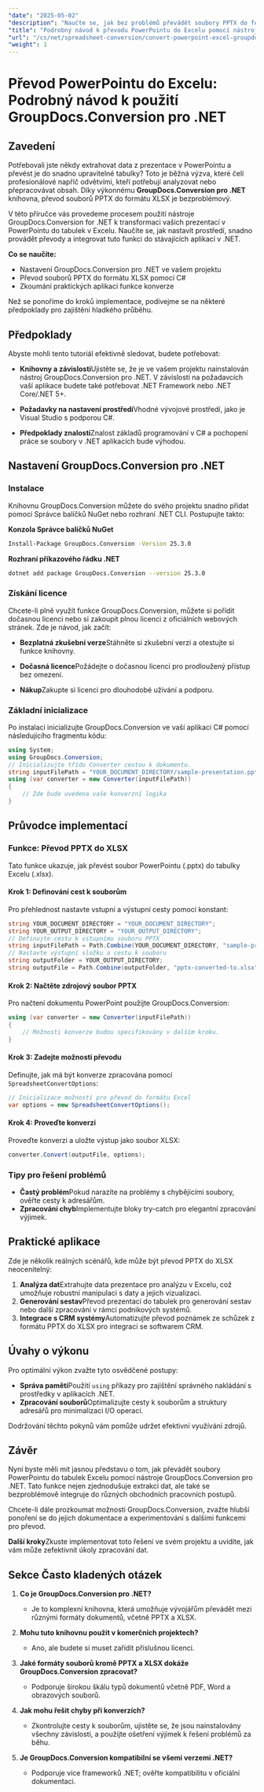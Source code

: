 ```yaml
---
"date": "2025-05-02"
"description": "Naučte se, jak bez problémů převádět soubory PPTX do formátu XLSX pomocí nástroje GroupDocs.Conversion pro .NET. Postupujte podle tohoto podrobného návodu a vylepšete si své úkoly zpracování dat."
"title": "Podrobný návod k převodu PowerPointu do Excelu pomocí nástroje GroupDocs.Conversion pro .NET"
"url": "/cs/net/spreadsheet-conversion/convert-powerpoint-excel-groupdocs-conversion-net/"
"weight": 1
---
```


# Převod PowerPointu do Excelu: Podrobný návod k použití GroupDocs.Conversion pro .NET

## Zavedení
Potřebovali jste někdy extrahovat data z prezentace v PowerPointu a převést je do snadno upravitelné tabulky? Toto je běžná výzva, které čelí profesionálové napříč odvětvími, kteří potřebují analyzovat nebo přepracovávat obsah. Díky výkonnému **GroupDocs.Conversion pro .NET** knihovna, převod souborů PPTX do formátu XLSX je bezproblémový.

V této příručce vás provedeme procesem použití nástroje GroupDocs.Conversion for .NET k transformaci vašich prezentací v PowerPointu do tabulek v Excelu. Naučíte se, jak nastavit prostředí, snadno provádět převody a integrovat tuto funkci do stávajících aplikací v .NET.

**Co se naučíte:**
- Nastavení GroupDocs.Conversion pro .NET ve vašem projektu
- Převod souborů PPTX do formátu XLSX pomocí C#
- Zkoumání praktických aplikací funkce konverze

Než se ponoříme do kroků implementace, podívejme se na některé předpoklady pro zajištění hladkého průběhu.

## Předpoklady
Abyste mohli tento tutoriál efektivně sledovat, budete potřebovat:

- **Knihovny a závislosti**Ujistěte se, že je ve vašem projektu nainstalován nástroj GroupDocs.Conversion pro .NET. V závislosti na požadavcích vaší aplikace budete také potřebovat .NET Framework nebo .NET Core/.NET 5+.
  
- **Požadavky na nastavení prostředí**Vhodné vývojové prostředí, jako je Visual Studio s podporou C#.

- **Předpoklady znalostí**Znalost základů programování v C# a pochopení práce se soubory v .NET aplikacích bude výhodou.

## Nastavení GroupDocs.Conversion pro .NET
### Instalace
Knihovnu GroupDocs.Conversion můžete do svého projektu snadno přidat pomocí Správce balíčků NuGet nebo rozhraní .NET CLI. Postupujte takto:

**Konzola Správce balíčků NuGet**
```bash
Install-Package GroupDocs.Conversion -Version 25.3.0
```

**Rozhraní příkazového řádku .NET**
```bash
dotnet add package GroupDocs.Conversion --version 25.3.0
```

### Získání licence
Chcete-li plně využít funkce GroupDocs.Conversion, můžete si pořídit dočasnou licenci nebo si zakoupit plnou licenci z oficiálních webových stránek. Zde je návod, jak začít:

- **Bezplatná zkušební verze**Stáhněte si zkušební verzi a otestujte si funkce knihovny.
  
- **Dočasná licence**Požádejte o dočasnou licenci pro prodloužený přístup bez omezení.

- **Nákup**Zakupte si licenci pro dlouhodobé užívání a podporu.

### Základní inicializace
Po instalaci inicializujte GroupDocs.Conversion ve vaší aplikaci C# pomocí následujícího fragmentu kódu:

```csharp
using System;
using GroupDocs.Conversion;
// Inicializujte třídu Converter cestou k dokumentu.
string inputFilePath = "YOUR_DOCUMENT_DIRECTORY/sample-presentation.pptx";
using (var converter = new Converter(inputFilePath))
{
    // Zde bude uvedena vaše konverzní logika
}
```

## Průvodce implementací
### Funkce: Převod PPTX do XLSX
Tato funkce ukazuje, jak převést soubor PowerPointu (.pptx) do tabulky Excelu (.xlsx).

#### Krok 1: Definování cest k souborům
Pro přehlednost nastavte vstupní a výstupní cesty pomocí konstant:

```csharp
string YOUR_DOCUMENT_DIRECTORY = "YOUR_DOCUMENT_DIRECTORY";
string YOUR_OUTPUT_DIRECTORY = "YOUR_OUTPUT_DIRECTORY";
// Definujte cestu k vstupnímu souboru PPTX
string inputFilePath = Path.Combine(YOUR_DOCUMENT_DIRECTORY, "sample-presentation.pptx");
// Nastavte výstupní složku a cestu k souboru
string outputFolder = YOUR_OUTPUT_DIRECTORY;
string outputFile = Path.Combine(outputFolder, "pptx-converted-to.xlsx");
```

#### Krok 2: Načtěte zdrojový soubor PPTX
Pro načtení dokumentu PowerPoint použijte GroupDocs.Conversion:

```csharp
using (var converter = new Converter(inputFilePath))
{
    // Možnosti konverze budou specifikovány v dalším kroku.
}
```

#### Krok 3: Zadejte možnosti převodu
Definujte, jak má být konverze zpracována pomocí `SpreadsheetConvertOptions`:

```csharp
// Inicializace možností pro převod do formátu Excel
var options = new SpreadsheetConvertOptions();
```

#### Krok 4: Proveďte konverzi
Proveďte konverzi a uložte výstup jako soubor XLSX:

```csharp
converter.Convert(outputFile, options);
```

### Tipy pro řešení problémů
- **Častý problém**Pokud narazíte na problémy s chybějícími soubory, ověřte cesty k adresářům.
- **Zpracování chyb**Implementujte bloky try-catch pro elegantní zpracování výjimek.

## Praktické aplikace
Zde je několik reálných scénářů, kde může být převod PPTX do XLSX neocenitelný:

1. **Analýza dat**Extrahujte data prezentace pro analýzu v Excelu, což umožňuje robustní manipulaci s daty a jejich vizualizaci.
2. **Generování sestav**Převod prezentací do tabulek pro generování sestav nebo další zpracování v rámci podnikových systémů.
3. **Integrace s CRM systémy**Automatizujte převod poznámek ze schůzek z formátu PPTX do XLSX pro integraci se softwarem CRM.

## Úvahy o výkonu
Pro optimální výkon zvažte tyto osvědčené postupy:

- **Správa paměti**Použití `using` příkazy pro zajištění správného nakládání s prostředky v aplikacích .NET.
- **Zpracování souborů**Optimalizujte cesty k souborům a struktury adresářů pro minimalizaci I/O operací.
  
Dodržování těchto pokynů vám pomůže udržet efektivní využívání zdrojů.

## Závěr
Nyní byste měli mít jasnou představu o tom, jak převádět soubory PowerPointu do tabulek Excelu pomocí nástroje GroupDocs.Conversion pro .NET. Tato funkce nejen zjednodušuje extrakci dat, ale také se bezproblémově integruje do různých obchodních pracovních postupů.

Chcete-li dále prozkoumat možnosti GroupDocs.Conversion, zvažte hlubší ponoření se do jejich dokumentace a experimentování s dalšími funkcemi pro převod.

**Další kroky**Zkuste implementovat toto řešení ve svém projektu a uvidíte, jak vám může zefektivnit úkoly zpracování dat.

## Sekce Často kladených otázek
1. **Co je GroupDocs.Conversion pro .NET?**
   - Je to komplexní knihovna, která umožňuje vývojářům převádět mezi různými formáty dokumentů, včetně PPTX a XLSX.
  
2. **Mohu tuto knihovnu použít v komerčních projektech?**
   - Ano, ale budete si muset zařídit příslušnou licenci.

3. **Jaké formáty souborů kromě PPTX a XLSX dokáže GroupDocs.Conversion zpracovat?**
   - Podporuje širokou škálu typů dokumentů včetně PDF, Word a obrazových souborů.
  
4. **Jak mohu řešit chyby při konverzích?**
   - Zkontrolujte cesty k souborům, ujistěte se, že jsou nainstalovány všechny závislosti, a použijte ošetření výjimek k řešení problémů za běhu.

5. **Je GroupDocs.Conversion kompatibilní se všemi verzemi .NET?**
   - Podporuje více frameworků .NET; ověřte kompatibilitu v oficiální dokumentaci.